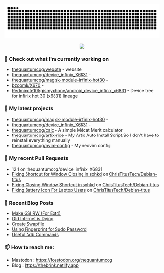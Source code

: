 <img src="https://raw.githubusercontent.com/thequantumcog/thequantumcog/output/github-contribution-grid-snake.svg" />
<p align="center"><a href="https://github.com/thequantumcog">
  <img align="center" src="https://github-readme-stats.vercel.app/api?username=thequantumcog&show_icons=true&theme=transparent&hide=contribs" />
</a></p>


### 👷 Check out what I'm currently working on

- [thequantumcog/website](https://github.com/thequantumcog/website) - website
- [thequantumcog/device_infinix_X6831](https://github.com/thequantumcog/device_infinix_X6831) - 
- [thequantumcog/magisk-module-infinix-hot30](https://github.com/thequantumcog/magisk-module-infinix-hot30) - 
- [bzoomb/X670](https://github.com/bzoomb/X670) - 
- [Redminote105gismyphone/android_device_infinix_x6831](https://github.com/Redminote105gismyphone/android_device_infinix_x6831) - Device tree for infinix hot 30 (x6831) lineage
### 🌱 My latest projects

- [thequantumcog/magisk-module-infinix-hot30](https://github.com/thequantumcog/magisk-module-infinix-hot30) - 
- [thequantumcog/device_infinix_X6831](https://github.com/thequantumcog/device_infinix_X6831) - 
- [thequantumcog/calc](https://github.com/thequantumcog/calc) - A simple Mdcat Merit calculator
- [thequantumcog/artix-rice](https://github.com/thequantumcog/artix-rice) - My Artix Auto Install Script.So I don&#39;t have to reinstall everything manually
- [thequantumcog/nvim-config](https://github.com/thequantumcog/nvim-config) - My neovim config
### 🔨 My recent Pull Requests

- [12.1](https://github.com/thequantumcog/device_infinix_X6831/pull/1) on [thequantumcog/device_infinix_X6831](https://github.com/thequantumcog/device_infinix_X6831)
- [Fixing Shortcut for Window Closing in sxhkd](https://github.com/ChrisTitusTech/Debian-titus/pull/40) on [ChrisTitusTech/Debian-titus](https://github.com/ChrisTitusTech/Debian-titus)
- [Fixing Closing Window Shortcut in sxhkd](https://github.com/ChrisTitusTech/Debian-titus/pull/39) on [ChrisTitusTech/Debian-titus](https://github.com/ChrisTitusTech/Debian-titus)
- [Fixing Battery Icon For Laptop Users](https://github.com/ChrisTitusTech/Debian-titus/pull/37) on [ChrisTitusTech/Debian-titus](https://github.com/ChrisTitusTech/Debian-titus)
### 📰 Recent Blog Posts

- [Make GSI RW (For Ext4)](https://thebrink.netlify.app/make-gsi-rw/)
- [Old Internet is Dying](https://thebrink.netlify.app/old-internet-is-dying/)
- [Create Swapfile](https://thebrink.netlify.app/create-swapfile/)
- [Using Fingerprint for Sudo Password](https://thebrink.netlify.app/using-fingerprint-for-sudo-password/)
- [Useful Adb Commands](https://thebrink.netlify.app/adb-tricks/)
### 📫 How to reach me:
  - Mastodon   : <https://fosstodon.org/thequantumcog>
  - Blog   : <https://thebrink.netlify.app>
